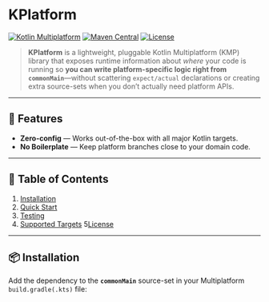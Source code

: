 # KPlatform

[![Kotlin Multiplatform](<img src="https://img.shields.io/badge/Kotlin-Multiplatform-7F52FF?logo=kotlin&logoColor=white" alt="Kotlin Multiplatform"/>)](https://kotlinlang.org/docs/multiplatform.html)
[![Maven Central](<img src="https://img.shields.io/maven-central/v/com.giancarlobuenaflor/kplatform" alt="Maven Central"/>)](https://central.sonatype.com/artifact/com.giancarlobuenaflor/kplatform)
[![License](<img src="https://img.shields.io/github/license/buenaflor/kplatform?color=blue" alt="License"/>)](https://github.com/buenaflor/kplatform/blob/main/LICENSE)

> **KPlatform** is a lightweight, pluggable Kotlin Multiplatform (KMP) library that exposes runtime
> information about _where_ your code is running so **you can write platform-specific logic right
from `commonMain`**—without scattering `expect/actual` declarations or creating extra source-sets
> when you don’t actually need platform APIs.

---

## 🚀 Features

- **Zero-config** — Works out-of-the-box with all major Kotlin targets.
- **No Boilerplate** — Keep platform branches close to your domain code.

---

## 📑 Table of Contents

1. [Installation](#-installation)
2. [Quick Start](#-quick-start)
3. [Testing](#-testing)
4. [Supported Targets](#-supported-targets)
5[License](#-license)

---

## 📦 Installation

Add the dependency to the **`commonMain`** source-set in your Multiplatform `build.gradle(.kts)`
file:
